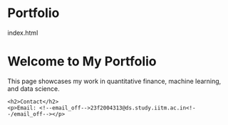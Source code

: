 # Portfolio
index.html 

<!DOCTYPE html>
<html lang="en">
<head>
    <meta charset="UTF-8">
    <meta name="viewport" content="width=device-width, initial-scale=1.0">
    <title>Vedant's Portfolio</title>
</head>
<body>
    <h1>Welcome to My Portfolio</h1>
    <p>This page showcases my work in quantitative finance, machine learning, and data science.</p>

    <h2>Contact</h2>
    <p>Email: <!--email_off-->23f2004313@ds.study.iitm.ac.in<!--/email_off--></p>
</body>
</html>
